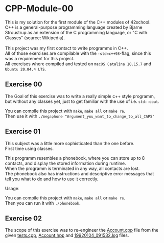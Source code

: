 # CPP-Module-00

This is my solution for the first module of the C++ modules of 42school.<br>
C++ is a general-purpose programming language created by Bjarne Stroustrup as an extension of the C programming language, or "C with Classes" (source: Wikipedia).<br><br>
This project was my first contact to write programms in C++.<br>
All of those exercises are compilable with the `-std=c++98`-flag, since this was a requirement for this project.<br>
All exercises where compiled and tested on `macOS Catalina 10.15.7` and `Ubuntu 20.04.4 LTS`.<br>

## Exercise 00

The Goal of this exercise was to write a really simple c++ style programm, but without any classes yet, just to get familiar with the use of i.e. `std::cout`.


You can compile this project with `make`, `make all` or `make re`.<br>
Then use it with `./megaphone "Argument_you_want_to_change_to_all_CAPS"`


## Exercise 01

This subject was a little more sophisticated than the one before.<br>
First time using classes.<br>


This programm resembles a phonebook, where you can store up to 8 contacts, and display the stored information during runtime.<br>
When the programm is terminated in any way, all contacts are lost.<br>
The phonebook also has instructions and descriptive error messages that tell you what to do and how to use it correctly.


Usage:

You can compile this project with `make`, `make all` or `make re`.<br>
Then you can run it with `./phonebook`.<br>


## Exercise 02

The scope of this exercise was to re-engineer the [Account.cpp](https://github.com/tblaase/CPP-Module-00/blob/main/ex02/src/Account.cpp) file from the given [tests.cpp](https://github.com/tblaase/CPP-Module-00/blob/main/ex02/src/tests.cpp), [Account.hpp](https://github.com/tblaase/CPP-Module-00/blob/main/ex02/include/Account.hpp) and [19920104_091532.log](https://github.com/tblaase/CPP-Module-00/blob/main/ex02/19920104_091532.log) files.<br>